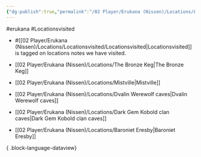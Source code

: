 ```yaml
---
{"dg-publish":true,"permalink":"/02 Player/Erukana (Nissen)/Locations/Locationsvisited/Locationsvisited/"}
---
```


#erukana #Locationsvisited 

- #[[02 Player/Erukana (Nissen)/Locations/Locationsvisited/Locationsvisited\|Locationsvisited]] is tagged on locations notes we have visited.

- [[02 Player/Erukana (Nissen)/Locations/The Bronze Keg\|The Bronze Keg]]
- [[02 Player/Erukana (Nissen)/Locations/Mistville\|Mistville]]
- [[02 Player/Erukana (Nissen)/Locations/Dvalin Werewolf caves\|Dvalin Werewolf caves]]
- [[02 Player/Erukana (Nissen)/Locations/Dark Gem Kobold clan caves\|Dark Gem Kobold clan caves]]
- [[02 Player/Erukana (Nissen)/Locations/Baroniet Eresby\|Baroniet Eresby]]

{ .block-language-dataview}


